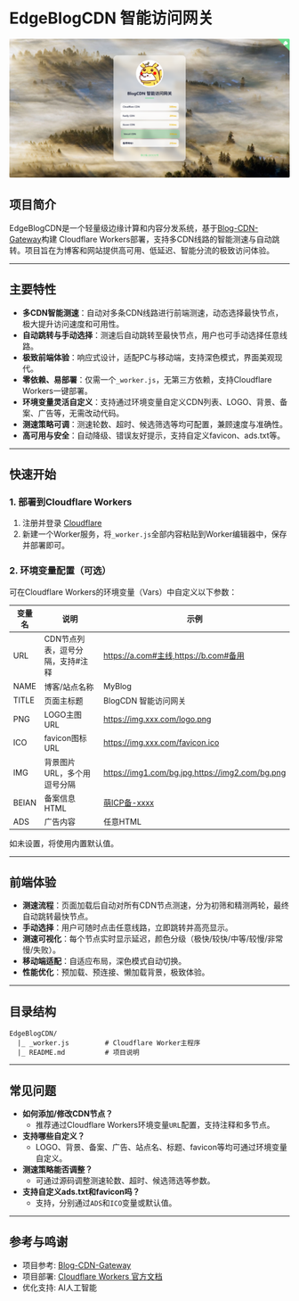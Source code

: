 # **EdgeBlogCDN 智能访问网关** 

![EdgeBlogCDN](./image.png)

## 项目简介

EdgeBlogCDN是一个轻量级边缘计算和内容分发系统，基于[Blog-CDN-Gateway](https://github.com/cmliu/Blog-CDN-Gateway)构建 Cloudflare Workers部署，支持多CDN线路的智能测速与自动跳转。项目旨在为博客和网站提供高可用、低延迟、智能分流的极致访问体验。

---

## 主要特性

- **多CDN智能测速**：自动对多条CDN线路进行前端测速，动态选择最快节点，极大提升访问速度和可用性。
- **自动跳转与手动选择**：测速后自动跳转至最快节点，用户也可手动选择任意线路。
- **极致前端体验**：响应式设计，适配PC与移动端，支持深色模式，界面美观现代。
- **零依赖、易部署**：仅需一个`_worker.js`，无第三方依赖，支持Cloudflare Workers一键部署。
- **环境变量灵活自定义**：支持通过环境变量自定义CDN列表、LOGO、背景、备案、广告等，无需改动代码。
- **测速策略可调**：测速轮数、超时、候选筛选等均可配置，兼顾速度与准确性。
- **高可用与安全**：自动降级、错误友好提示，支持自定义favicon、ads.txt等。

---

## 快速开始

### 1. 部署到Cloudflare Workers

1. 注册并登录 [Cloudflare](https://dash.cloudflare.com/)
2. 新建一个Worker服务，将`_worker.js`全部内容粘贴到Worker编辑器中，保存并部署即可。

### 2. 环境变量配置（可选）

可在Cloudflare Workers的环境变量（Vars）中自定义以下参数：

| 变量名 | 说明 | 示例 |
|--------|------|------|
| URL    | CDN节点列表，逗号分隔，支持#注释 | https://a.com#主线,https://b.com#备用 |
| NAME   | 博客/站点名称 | MyBlog |
| TITLE  | 页面主标题 | BlogCDN 智能访问网关 |
| PNG    | LOGO主图URL | https://img.xxx.com/logo.png |
| ICO    | favicon图标URL | https://img.xxx.com/favicon.ico |
| IMG    | 背景图片URL，多个用逗号分隔 | https://img1.com/bg.jpg,https://img2.com/bg.png |
| BEIAN  | 备案信息HTML | <a href='https://icp.gov.moe/'>萌ICP备-xxxx</a> |
| ADS    | 广告内容 | 任意HTML |

如未设置，将使用内置默认值。

---

## 前端体验

- **测速流程**：页面加载后自动对所有CDN节点测速，分为初筛和精测两轮，最终自动跳转最快节点。
- **手动选择**：用户可随时点击任意线路，立即跳转并高亮显示。
- **测速可视化**：每个节点实时显示延迟，颜色分级（极快/较快/中等/较慢/非常慢/失败）。
- **移动端适配**：自适应布局，深色模式自动切换。
- **性能优化**：预加载、预连接、懒加载背景，极致体验。

---

## 目录结构

```
EdgeBlogCDN/
  |_ _worker.js         # Cloudflare Worker主程序
  |_ README.md          # 项目说明
```

---

## 常见问题

- **如何添加/修改CDN节点？**
  - 推荐通过Cloudflare Workers环境变量`URL`配置，支持注释和多节点。
- **支持哪些自定义？**
  - LOGO、背景、备案、广告、站点名、标题、favicon等均可通过环境变量自定义。
- **测速策略能否调整？**
  - 可通过源码调整测速轮数、超时、候选筛选等参数。
- **支持自定义ads.txt和favicon吗？**
  - 支持，分别通过`ADS`和`ICO`变量或默认值。

---


## 参考与鸣谢
- 项目参考:  [Blog-CDN-Gateway](https://github.com/cmliu/Blog-CDN-Gateway)
- 项目部署: [Cloudflare Workers 官方文档](https://developers.cloudflare.com/workers/)
- 优化支持:  AI人工智能
